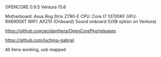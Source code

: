 OPENCORE 0.9.5
Ventura 13.6

Motherboard: Asus Rog Strix Z790-E
CPU: Core I7 13700KF
GPU: RX6900XT
WIFI: AX210 (Onboard)
Sound onboard (USB option on Ventura)


https://github.com/acidanthera/OpenCorePkg/releases

https://github.com/luchina-gabriel

All itens working, usb mapped
